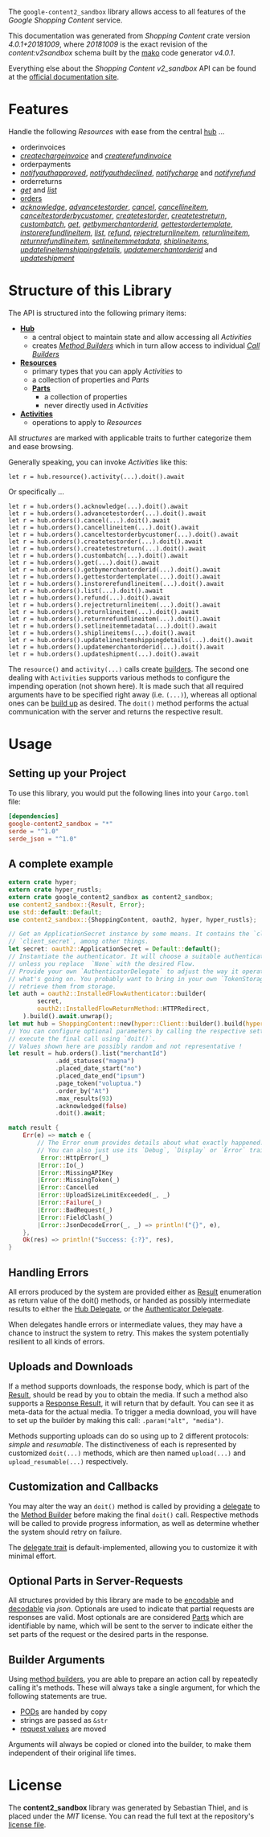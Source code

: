 <!---
DO NOT EDIT !
This file was generated automatically from 'src/generator/templates/api/README.md.mako'
DO NOT EDIT !
-->
The `google-content2_sandbox` library allows access to all features of the *Google Shopping Content* service.

This documentation was generated from *Shopping Content* crate version *4.0.1+20181009*, where *20181009* is the exact revision of the *content:v2sandbox* schema built by the [mako](http://www.makotemplates.org/) code generator *v4.0.1*.

Everything else about the *Shopping Content* *v2_sandbox* API can be found at the
[official documentation site](https://developers.google.com/shopping-content).
# Features

Handle the following *Resources* with ease from the central [hub](https://docs.rs/google-content2_sandbox/4.0.1+20181009/google_content2_sandbox/ShoppingContent) ... 

* orderinvoices
 * [*createchargeinvoice*](https://docs.rs/google-content2_sandbox/4.0.1+20181009/google_content2_sandbox/api::OrderinvoiceCreatechargeinvoiceCall) and [*createrefundinvoice*](https://docs.rs/google-content2_sandbox/4.0.1+20181009/google_content2_sandbox/api::OrderinvoiceCreaterefundinvoiceCall)
* orderpayments
 * [*notifyauthapproved*](https://docs.rs/google-content2_sandbox/4.0.1+20181009/google_content2_sandbox/api::OrderpaymentNotifyauthapprovedCall), [*notifyauthdeclined*](https://docs.rs/google-content2_sandbox/4.0.1+20181009/google_content2_sandbox/api::OrderpaymentNotifyauthdeclinedCall), [*notifycharge*](https://docs.rs/google-content2_sandbox/4.0.1+20181009/google_content2_sandbox/api::OrderpaymentNotifychargeCall) and [*notifyrefund*](https://docs.rs/google-content2_sandbox/4.0.1+20181009/google_content2_sandbox/api::OrderpaymentNotifyrefundCall)
* orderreturns
 * [*get*](https://docs.rs/google-content2_sandbox/4.0.1+20181009/google_content2_sandbox/api::OrderreturnGetCall) and [*list*](https://docs.rs/google-content2_sandbox/4.0.1+20181009/google_content2_sandbox/api::OrderreturnListCall)
* [orders](https://docs.rs/google-content2_sandbox/4.0.1+20181009/google_content2_sandbox/api::Order)
 * [*acknowledge*](https://docs.rs/google-content2_sandbox/4.0.1+20181009/google_content2_sandbox/api::OrderAcknowledgeCall), [*advancetestorder*](https://docs.rs/google-content2_sandbox/4.0.1+20181009/google_content2_sandbox/api::OrderAdvancetestorderCall), [*cancel*](https://docs.rs/google-content2_sandbox/4.0.1+20181009/google_content2_sandbox/api::OrderCancelCall), [*cancellineitem*](https://docs.rs/google-content2_sandbox/4.0.1+20181009/google_content2_sandbox/api::OrderCancellineitemCall), [*canceltestorderbycustomer*](https://docs.rs/google-content2_sandbox/4.0.1+20181009/google_content2_sandbox/api::OrderCanceltestorderbycustomerCall), [*createtestorder*](https://docs.rs/google-content2_sandbox/4.0.1+20181009/google_content2_sandbox/api::OrderCreatetestorderCall), [*createtestreturn*](https://docs.rs/google-content2_sandbox/4.0.1+20181009/google_content2_sandbox/api::OrderCreatetestreturnCall), [*custombatch*](https://docs.rs/google-content2_sandbox/4.0.1+20181009/google_content2_sandbox/api::OrderCustombatchCall), [*get*](https://docs.rs/google-content2_sandbox/4.0.1+20181009/google_content2_sandbox/api::OrderGetCall), [*getbymerchantorderid*](https://docs.rs/google-content2_sandbox/4.0.1+20181009/google_content2_sandbox/api::OrderGetbymerchantorderidCall), [*gettestordertemplate*](https://docs.rs/google-content2_sandbox/4.0.1+20181009/google_content2_sandbox/api::OrderGettestordertemplateCall), [*instorerefundlineitem*](https://docs.rs/google-content2_sandbox/4.0.1+20181009/google_content2_sandbox/api::OrderInstorerefundlineitemCall), [*list*](https://docs.rs/google-content2_sandbox/4.0.1+20181009/google_content2_sandbox/api::OrderListCall), [*refund*](https://docs.rs/google-content2_sandbox/4.0.1+20181009/google_content2_sandbox/api::OrderRefundCall), [*rejectreturnlineitem*](https://docs.rs/google-content2_sandbox/4.0.1+20181009/google_content2_sandbox/api::OrderRejectreturnlineitemCall), [*returnlineitem*](https://docs.rs/google-content2_sandbox/4.0.1+20181009/google_content2_sandbox/api::OrderReturnlineitemCall), [*returnrefundlineitem*](https://docs.rs/google-content2_sandbox/4.0.1+20181009/google_content2_sandbox/api::OrderReturnrefundlineitemCall), [*setlineitemmetadata*](https://docs.rs/google-content2_sandbox/4.0.1+20181009/google_content2_sandbox/api::OrderSetlineitemmetadataCall), [*shiplineitems*](https://docs.rs/google-content2_sandbox/4.0.1+20181009/google_content2_sandbox/api::OrderShiplineitemCall), [*updatelineitemshippingdetails*](https://docs.rs/google-content2_sandbox/4.0.1+20181009/google_content2_sandbox/api::OrderUpdatelineitemshippingdetailCall), [*updatemerchantorderid*](https://docs.rs/google-content2_sandbox/4.0.1+20181009/google_content2_sandbox/api::OrderUpdatemerchantorderidCall) and [*updateshipment*](https://docs.rs/google-content2_sandbox/4.0.1+20181009/google_content2_sandbox/api::OrderUpdateshipmentCall)




# Structure of this Library

The API is structured into the following primary items:

* **[Hub](https://docs.rs/google-content2_sandbox/4.0.1+20181009/google_content2_sandbox/ShoppingContent)**
    * a central object to maintain state and allow accessing all *Activities*
    * creates [*Method Builders*](https://docs.rs/google-content2_sandbox/4.0.1+20181009/google_content2_sandbox/client::MethodsBuilder) which in turn
      allow access to individual [*Call Builders*](https://docs.rs/google-content2_sandbox/4.0.1+20181009/google_content2_sandbox/client::CallBuilder)
* **[Resources](https://docs.rs/google-content2_sandbox/4.0.1+20181009/google_content2_sandbox/client::Resource)**
    * primary types that you can apply *Activities* to
    * a collection of properties and *Parts*
    * **[Parts](https://docs.rs/google-content2_sandbox/4.0.1+20181009/google_content2_sandbox/client::Part)**
        * a collection of properties
        * never directly used in *Activities*
* **[Activities](https://docs.rs/google-content2_sandbox/4.0.1+20181009/google_content2_sandbox/client::CallBuilder)**
    * operations to apply to *Resources*

All *structures* are marked with applicable traits to further categorize them and ease browsing.

Generally speaking, you can invoke *Activities* like this:

```Rust,ignore
let r = hub.resource().activity(...).doit().await
```

Or specifically ...

```ignore
let r = hub.orders().acknowledge(...).doit().await
let r = hub.orders().advancetestorder(...).doit().await
let r = hub.orders().cancel(...).doit().await
let r = hub.orders().cancellineitem(...).doit().await
let r = hub.orders().canceltestorderbycustomer(...).doit().await
let r = hub.orders().createtestorder(...).doit().await
let r = hub.orders().createtestreturn(...).doit().await
let r = hub.orders().custombatch(...).doit().await
let r = hub.orders().get(...).doit().await
let r = hub.orders().getbymerchantorderid(...).doit().await
let r = hub.orders().gettestordertemplate(...).doit().await
let r = hub.orders().instorerefundlineitem(...).doit().await
let r = hub.orders().list(...).doit().await
let r = hub.orders().refund(...).doit().await
let r = hub.orders().rejectreturnlineitem(...).doit().await
let r = hub.orders().returnlineitem(...).doit().await
let r = hub.orders().returnrefundlineitem(...).doit().await
let r = hub.orders().setlineitemmetadata(...).doit().await
let r = hub.orders().shiplineitems(...).doit().await
let r = hub.orders().updatelineitemshippingdetails(...).doit().await
let r = hub.orders().updatemerchantorderid(...).doit().await
let r = hub.orders().updateshipment(...).doit().await
```

The `resource()` and `activity(...)` calls create [builders][builder-pattern]. The second one dealing with `Activities` 
supports various methods to configure the impending operation (not shown here). It is made such that all required arguments have to be 
specified right away (i.e. `(...)`), whereas all optional ones can be [build up][builder-pattern] as desired.
The `doit()` method performs the actual communication with the server and returns the respective result.

# Usage

## Setting up your Project

To use this library, you would put the following lines into your `Cargo.toml` file:

```toml
[dependencies]
google-content2_sandbox = "*"
serde = "^1.0"
serde_json = "^1.0"
```

## A complete example

```Rust
extern crate hyper;
extern crate hyper_rustls;
extern crate google_content2_sandbox as content2_sandbox;
use content2_sandbox::{Result, Error};
use std::default::Default;
use content2_sandbox::{ShoppingContent, oauth2, hyper, hyper_rustls};

// Get an ApplicationSecret instance by some means. It contains the `client_id` and 
// `client_secret`, among other things.
let secret: oauth2::ApplicationSecret = Default::default();
// Instantiate the authenticator. It will choose a suitable authentication flow for you, 
// unless you replace  `None` with the desired Flow.
// Provide your own `AuthenticatorDelegate` to adjust the way it operates and get feedback about 
// what's going on. You probably want to bring in your own `TokenStorage` to persist tokens and
// retrieve them from storage.
let auth = oauth2::InstalledFlowAuthenticator::builder(
        secret,
        oauth2::InstalledFlowReturnMethod::HTTPRedirect,
    ).build().await.unwrap();
let mut hub = ShoppingContent::new(hyper::Client::builder().build(hyper_rustls::HttpsConnectorBuilder::new().with_native_roots().https_or_http().enable_http1().enable_http2().build()), auth);
// You can configure optional parameters by calling the respective setters at will, and
// execute the final call using `doit()`.
// Values shown here are possibly random and not representative !
let result = hub.orders().list("merchantId")
             .add_statuses("magna")
             .placed_date_start("no")
             .placed_date_end("ipsum")
             .page_token("voluptua.")
             .order_by("At")
             .max_results(93)
             .acknowledged(false)
             .doit().await;

match result {
    Err(e) => match e {
        // The Error enum provides details about what exactly happened.
        // You can also just use its `Debug`, `Display` or `Error` traits
         Error::HttpError(_)
        |Error::Io(_)
        |Error::MissingAPIKey
        |Error::MissingToken(_)
        |Error::Cancelled
        |Error::UploadSizeLimitExceeded(_, _)
        |Error::Failure(_)
        |Error::BadRequest(_)
        |Error::FieldClash(_)
        |Error::JsonDecodeError(_, _) => println!("{}", e),
    },
    Ok(res) => println!("Success: {:?}", res),
}

```
## Handling Errors

All errors produced by the system are provided either as [Result](https://docs.rs/google-content2_sandbox/4.0.1+20181009/google_content2_sandbox/client::Result) enumeration as return value of
the doit() methods, or handed as possibly intermediate results to either the 
[Hub Delegate](https://docs.rs/google-content2_sandbox/4.0.1+20181009/google_content2_sandbox/client::Delegate), or the [Authenticator Delegate](https://docs.rs/yup-oauth2/*/yup_oauth2/trait.AuthenticatorDelegate.html).

When delegates handle errors or intermediate values, they may have a chance to instruct the system to retry. This 
makes the system potentially resilient to all kinds of errors.

## Uploads and Downloads
If a method supports downloads, the response body, which is part of the [Result](https://docs.rs/google-content2_sandbox/4.0.1+20181009/google_content2_sandbox/client::Result), should be
read by you to obtain the media.
If such a method also supports a [Response Result](https://docs.rs/google-content2_sandbox/4.0.1+20181009/google_content2_sandbox/client::ResponseResult), it will return that by default.
You can see it as meta-data for the actual media. To trigger a media download, you will have to set up the builder by making
this call: `.param("alt", "media")`.

Methods supporting uploads can do so using up to 2 different protocols: 
*simple* and *resumable*. The distinctiveness of each is represented by customized 
`doit(...)` methods, which are then named `upload(...)` and `upload_resumable(...)` respectively.

## Customization and Callbacks

You may alter the way an `doit()` method is called by providing a [delegate](https://docs.rs/google-content2_sandbox/4.0.1+20181009/google_content2_sandbox/client::Delegate) to the 
[Method Builder](https://docs.rs/google-content2_sandbox/4.0.1+20181009/google_content2_sandbox/client::CallBuilder) before making the final `doit()` call. 
Respective methods will be called to provide progress information, as well as determine whether the system should 
retry on failure.

The [delegate trait](https://docs.rs/google-content2_sandbox/4.0.1+20181009/google_content2_sandbox/client::Delegate) is default-implemented, allowing you to customize it with minimal effort.

## Optional Parts in Server-Requests

All structures provided by this library are made to be [encodable](https://docs.rs/google-content2_sandbox/4.0.1+20181009/google_content2_sandbox/client::RequestValue) and 
[decodable](https://docs.rs/google-content2_sandbox/4.0.1+20181009/google_content2_sandbox/client::ResponseResult) via *json*. Optionals are used to indicate that partial requests are responses 
are valid.
Most optionals are are considered [Parts](https://docs.rs/google-content2_sandbox/4.0.1+20181009/google_content2_sandbox/client::Part) which are identifiable by name, which will be sent to 
the server to indicate either the set parts of the request or the desired parts in the response.

## Builder Arguments

Using [method builders](https://docs.rs/google-content2_sandbox/4.0.1+20181009/google_content2_sandbox/client::CallBuilder), you are able to prepare an action call by repeatedly calling it's methods.
These will always take a single argument, for which the following statements are true.

* [PODs][wiki-pod] are handed by copy
* strings are passed as `&str`
* [request values](https://docs.rs/google-content2_sandbox/4.0.1+20181009/google_content2_sandbox/client::RequestValue) are moved

Arguments will always be copied or cloned into the builder, to make them independent of their original life times.

[wiki-pod]: http://en.wikipedia.org/wiki/Plain_old_data_structure
[builder-pattern]: http://en.wikipedia.org/wiki/Builder_pattern
[google-go-api]: https://github.com/google/google-api-go-client

# License
The **content2_sandbox** library was generated by Sebastian Thiel, and is placed 
under the *MIT* license.
You can read the full text at the repository's [license file][repo-license].

[repo-license]: https://github.com/Byron/google-apis-rsblob/main/LICENSE.md

